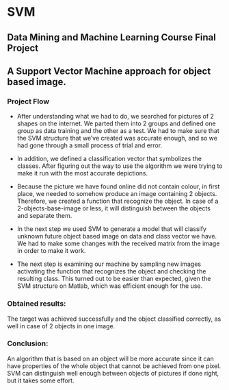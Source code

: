 # SVM
## Data Mining and Machine Learning Course Final Project
## A Support Vector Machine approach for object based image.

### Project Flow
-	After understanding what we had to do, we searched for pictures of 2 shapes on the internet.
We parted them into 2 groups and defined one group as data training and the other as a test. We had to make sure that the SVM structure that we’ve created was accurate enough, and so we had gone through a small process of trial and error.

-	In addition, we defined a classification vector that symbolizes the classes. After figuring out the way to use the algorithm we were trying to make it run with the most accurate depictions. 

-	Because the picture we have found online did not contain colour, in first place, we needed to somehow produce an image containing 2 objects. Therefore, we created a function that recognize the object. In case of a 2-objects-base-image or less, it will distinguish between the objects and separate them.

-	In the next step we used SVM to generate a model that will classify unknown future object based image on data and class vector we have. We had to make some changes with the received matrix from the image in order to make it work.

-	The next step is examining our machine by sampling new images activating the function that recognizes the object and checking the resulting class. This turned out to be easier than expected, given the SVM structure on Matlab, which was efficient enough for the use.

###	Obtained results:
 The target was achieved successfully and the object classified correctly, as well in case of 2 objects in one image.

###	Conclusion:
 An algorithm that is based on an object will be more accurate since it can have properties of the whole object that cannot be achieved from one pixel. SVM can distinguish well enough between objects of pictures if done right, but it takes some effort.
